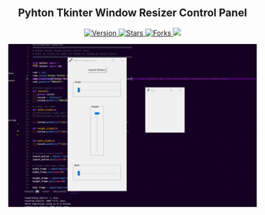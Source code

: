 
<h2 align="center">Pyhton Tkinter Window Resizer Control Panel</h2>

<p align="center">
  
  <a href="https://github.com/BrianMarquez3/Python-Course/Python Tkinter Window Resizer Control Panel/tags">
    <img src="https://img.shields.io/github/tag/BrianMarquez3/Python-Course/Python Tkinter Window Resizer Control Panel.svg?label=version&style=flat" alt="Version">
  </a>
  <a href="https://github.com/BrianMarquez3/Python-Course/Pyhton Tkinter-Window-Resizer-Control-Panel/stargazers">
    <img src="https://img.shields.io/github/stars/BrianMarquez3/Python-Course.svg?style=flat" alt="Stars">
  </a>
  <a href="https://github.com/BrianMarquez3/Python-Course/network">
    <img src="https://img.shields.io/github/forks/BrianMarquez3/Python-Course.svg?style=flat" alt="Forks">
  </a>
  <a>
      <img src="https://img.shields.io/badge/Next%20Release-Nov%2020-green">
  </a>
  
</p>
  
![python](./images/resize.gif)